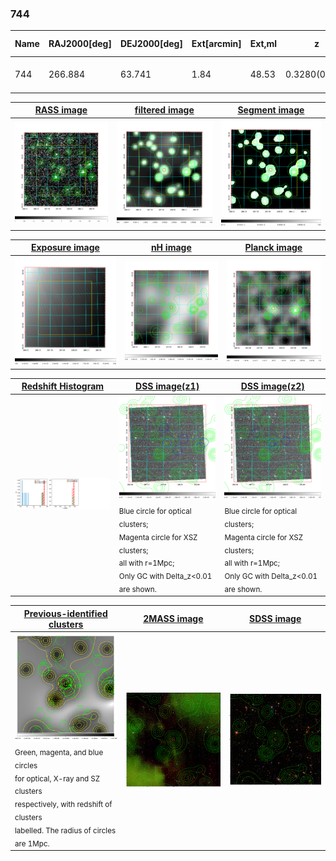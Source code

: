 <div STYLE="page-break-after: always;"></div>

### 744

|Name|RAJ2000[deg]|DEJ2000[deg] |Ext[arcmin]| Ext,ml | z | z_src| C|GC(XSZ,Delta_z<0.01)| GC(OPT,Delta_z<0.01)|GC| R_sig[arcmin] | R500[arcmin] | R500[Mpc]| CRsig[c/s] | CR500[c/s] |L500[1E44 erg/s]|F500[1E-12 erg/s/cm^2]| M500[1E14 Msun]|Tx[keV]|Cnt_sig|Beta|Rc[arcmin]|Comment|Alias|
|---|---|---|---|---|---|------|---|--------|---------|----------|---|---|---|---|---|---|---|---|---|---|---|---|---|---|
|744| 266.884| 63.741| 1.84| 48.53| 0.3280(0.000)| z_xsz| B| MCXC| C, N| C, MCXC, N, W| 11.725| 3.567| 1.013| 0.053(0.009)| 0.048(0.008)| 3.367(0.455)| 0.949(0.128)| 4.15(0.26)| 5.75(0.23)| 362.1| 0.540(-0.029+0.054)| 1.986(-0.342+0.539)| -| k179|

|[RASS image](../image/744/744_img.pdf)|[filtered image](../image/744/744_fil.pdf)|[Segment image](../image/744/744_seg.pdf)|
|-------------------|--------------------|-------------------|
| <img src="../image/744/744_img.png" width="300">  | <img src="../image/744/744_fil.png" width="300">   | <img src="../image/744/744_seg.png" width="300">  |

|[Exposure image](../image/744/744_mex.pdf)| [nH image](../image/744/744_nh.pdf)| [Planck image](../image/744/744_p.pdf)|
|-------------------|--------------------|-------------------|
|<img src="../image/744/744_mex.png" width="300">   | <img src="../image/744/744_nh.png" width="300">    | <img src="../image/744/744_p.png" width="300"> |

|[Redshift Histogram](../image/744/744_zg.pdf) | [DSS image(z1)](../image/744/744_dss_z1.pdf)      |  [DSS image(z2)](../image/744/744_dss_z2.pdf)    |
|-------------------|--------------------|-------------------|
|<img src="../image/744/744_zg.png" width="300"> |<img src="../image/744/744_dss_z1.png" width="300"> <sub><br>Blue circle for optical clusters; <br>Magenta circle for XSZ clusters; <br>all with r=1Mpc; <br>Only GC with Delta_z<0.01 are shown. </sub>| <img src="../image/744/744_dss_z2.png" width="300"><sub><br>Blue circle for optical clusters; <br>Magenta circle for XSZ clusters; <br>all with r=1Mpc; <br>Only GC with Delta_z<0.01 are shown. </sub> |

|[Previous-identified clusters](../image/744/744_gc.pdf) | [2MASS image](../image/744/744_2mass.pdf)      |[SDSS image](../image/744/744_sdss.pdf)   |
|-------------------|-------------------|-------------------|
|<img src=../image/744/744_gc.png width="300"> <br><sub>Green, magenta, and blue circles <br>for optical, X-ray and SZ clusters <br>respectively, with redshift of clusters <br>labelled. The radius of circles <br>are 1Mpc.</sub>|<img src="../image/744/744_2mass.png" width="300">  | <img src="../image/744/744_sdss.png" width="300">  |




